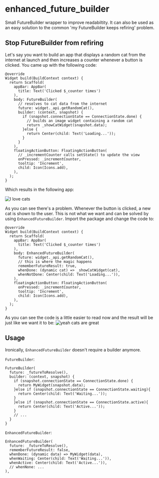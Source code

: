 # enhanced_future_builder
Small FutureBuilder wrapper to improve readabiltity. It can also be used as an easy solution to the common 'my FutureBuilder keeps refiring' problem.

## Stop FutureBuilder from refiring
Let's say you want to build an app that displays a random cat from the internet at launch and then increases a counter whenever a button is clicked. You came up with the following code:
```
@override
Widget build(BuildContext context) {
  return Scaffold(
    appBar: AppBar(
      title: Text('Clicked $_counter times')
    ),
    body: FutureBuilder(
      // resolves to cat data from the internet
      future: widget._api.getRandomCat(),
      builder: (context, snapshot) {
        if (snapshot.connectionState == ConnectionState.done) {
          // builds an image widget containing a random cat
          return _showCatWidget(snapshot.data);
        }else {
          return Center(child: Text('Loading...'));
        }
      }
    ),
    floatingActionButton: FloatingActionButton(
      // _incrementCounter calls setState() to update the view
      onPressed: _incrementCounter,
      tooltip: 'Increment',
      child: Icon(Icons.add),
    ),
  );
}
```
Which results in the following app:

![I love cats](https://i.imgur.com/AXjPhTH.gif)

As you can see there's a problem. Whenever the button is clicked, a new cat is shown to the user. This is not what we want and can be solved by using `EnhancedFutureBuilder`.
Import the package and change the code to:
```
@override
Widget build(BuildContext context) {
  return Scaffold(
    appBar: AppBar(
      title: Text('Clicked $_counter times')
    ),
    body: EnhancedFutureBuilder(
      future: widget._api.getRandomCat(),
      // this is where the magic happens
      rememberFutureResult: true,
      whenDone: (dynamic cat) => _showCatWidget(cat),
      whenNotDone: Center(child: Text('Loading...')),
    ),
    floatingActionButton: FloatingActionButton(
      onPressed: _incrementCounter,
      tooltip: 'Increment',
      child: Icon(Icons.add),
    ),
  );
}
```
As you can see the code is a little easier to read now and the result will be just like we want it to be:
![yeah cats are great](https://i.imgur.com/sTlZegq.gif)

## Usage
Ironically, `EnhancedFutureBuilder` doesn't require a builder anymore. 

`FutureBuilder`:
```
FutureBuilder(
  future: _futureToResolve(),
  builder: (context, snapshot) {
    if (snapshot.connectionState == ConnectionState.done) {
      return MyWidget(snapshot.data);
    }else if (snapshot.connectionState == ConnectionState.waiting){
      return Center(child: Text('Waiting...'));
    }
    }else if (snapshot.connectionState == ConnectionState.active){
      return Center(child: Text('Active...'));
    }
    // ...
  }
}
```
`EnhancedFutureBuilder`:
```
EnhancedFutureBuilder(
  future: _futureToResolve(),
  rememberFutureResult: false,
  whenDone: (dynamic data) => MyWidget(data),
  whenWaiting: Center(child: Text('Waiting...')),
  whenActive: Center(child: Text('Active...')),
  // whenNone: ...
),